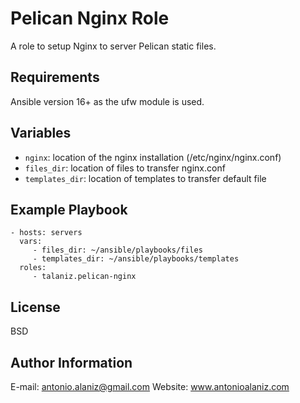 Pelican Nginx Role
==================

A role to setup Nginx to server Pelican static files.

Requirements
------------

Ansible version 16+ as the ufw module is used.

Variables
---------

* `nginx`: location of the nginx installation (/etc/nginx/nginx.conf)
* `files_dir`: location of files to transfer nginx.conf
* `templates_dir`: location of templates to transfer default file

Example Playbook
----------------

    - hosts: servers
      vars:
         - files_dir: ~/ansible/playbooks/files
         - templates_dir: ~/ansible/playbooks/templates
      roles:
         - talaniz.pelican-nginx

License
-------

BSD

Author Information
------------------
E-mail: antonio.alaniz@gmail.com
Website: www.antonioalaniz.com

